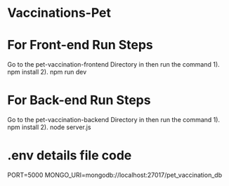 # Vaccinations-Pet

# For Front-end Run Steps
Go to the pet-vaccination-frontend Directory in then run the command
1). npm install
2). npm run dev

# For Back-end Run Steps
Go to the pet-vaccination-backend Directory in then run the command
1). npm install
2). node server.js

# .env details file code 

PORT=5000
MONGO_URI=mongodb://localhost:27017/pet_vaccination_db